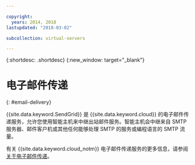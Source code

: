 ```yaml
---

copyright:
  years: 2014, 2018
lastupdated: "2018-03-02"

subcollection: virtual-servers

---
```


{:shortdesc: .shortdesc}
{:new_window: target="_blank"}

# 电子邮件传递
{: #email-delivery}

{{site.data.keyword.SendGrid}} 是 {{site.data.keyword.cloud}} 的电子邮件传递服务，允许您使用智能主机来中继出站邮件服务。智能主机会中继来自 SMTP 服务器、邮件客户机或其他任何能够处理 SMTP 的服务或编程语言的 SMTP 流量。

有关 {{site.data.keyword.cloud_notm}} 电子邮件传递服务的更多信息，请参阅[关于电子邮件传递](/docs/infrastructure/email-delivery?topic=email-delivery-getting-started-tutorial)。
